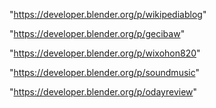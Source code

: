 "https://developer.blender.org/p/wikipediablog"

"https://developer.blender.org/p/gecibaw"

"https://developer.blender.org/p/wixohon820"

"https://developer.blender.org/p/soundmusic"

"https://developer.blender.org/p/odayreview"

 
 
